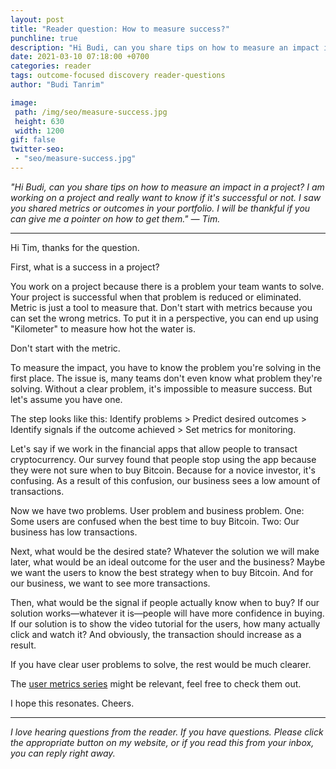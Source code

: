 ```yaml
---
layout: post
title: "Reader question: How to measure success?"
punchline: true
description: "Hi Budi, can you share tips on how to measure an impact in a project?"
date: 2021-03-10 07:18:00 +0700
categories: reader
tags: outcome-focused discovery reader-questions
author: "Budi Tanrim"

image:
 path: /img/seo/measure-success.jpg
 height: 630
 width: 1200
gif: false
twitter-seo: 
 - "seo/measure-success.jpg"
---
```


*"Hi Budi, can you share tips on how to measure an impact in a project? I am working on a project and really want to know if it's successful or not. I saw you shared metrics or outcomes in your portfolio. I will be thankful if you can give me a pointer on how to get them." — Tim.*

---

Hi Tim,
thanks for the question.

First, what is a success in a project?

You work on a project because there is a problem your team wants to solve. Your project is successful when that problem is reduced or eliminated. Metric is just a tool to measure that. Don't start with metrics because you can set the wrong metrics. To put it in a perspective, you can end up using "Kilometer" to measure how hot the water is. 

Don't start with the metric.

To measure the impact, you have to know the problem you're solving in the first place. The issue is, many teams don't even know what problem they're solving. Without a clear problem, it's impossible to measure success. But let's assume you have one.

The step looks like this: Identify problems > Predict desired outcomes > Identify signals if the outcome achieved > Set metrics for monitoring.

Let's say if we work in the financial apps that allow people to transact cryptocurrency. Our survey found that people stop using the app because they were not sure when to buy Bitcoin. Because for a novice investor, it's confusing. As a result of this confusion, our business sees a low amount of transactions.

Now we have two problems. User problem and business problem. One: Some users are confused when the best time to buy Bitcoin. Two: Our business has low transactions.

Next, what would be the desired state? Whatever the solution we will make later, what would be an ideal outcome for the user and the business? Maybe we want the users to know the best strategy when to buy Bitcoin. And for our business, we want to see more transactions.

Then, what would be the signal if people actually know when to buy? If our solution works—whatever it is—people will have more confidence in buying. If our solution is to show the video tutorial for the users, how many actually click and watch it? And obviously, the transaction should increase as a result.

If you have clear user problems to solve, the rest would be much clearer.

The [user metrics series][1] might be relevant, feel free to check them out.

I hope this resonates. Cheers.

---
*I love hearing questions from the reader. If you have questions. Please click the appropriate button on my website, or if you read this from your inbox, you can reply right away.*


[1]: https://buditanrim.co/2021/user-metrics-overview/
